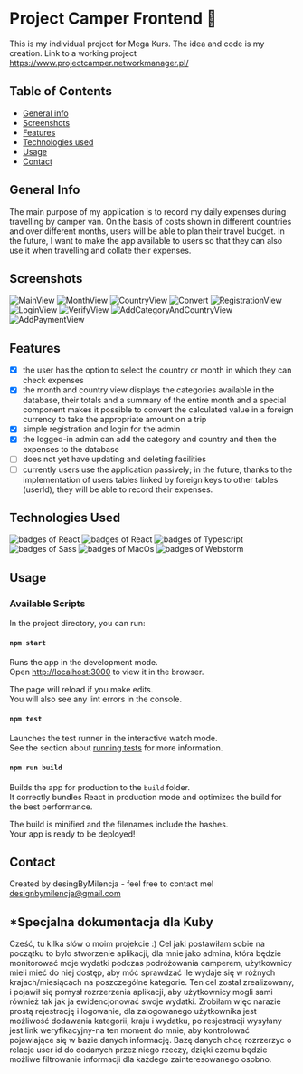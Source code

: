 # Project Camper Frontend 🚐
This is my individual project for Mega Kurs. The idea and code is my creation.
Link to a working project https://www.projectcamper.networkmanager.pl/
## Table of Contents
* [General info](#general-info)
* [Screenshots](#screenshots)
* [Features](#features)
* [Technologies used](#technologies-used)
* [Usage](#usage)
* [Contact](#contact)

## General Info
The main purpose of my application is to record my daily expenses during travelling by camper van. On the basis of costs shown in different countries and over different months, users will be able to plan their travel budget. In the future, I want to make the app available to users so that they can also use it when travelling and collate their expenses.

## Screenshots
![MainView](./imagesReadme/MainView.png)
![MonthView](./imagesReadme/MonthView.png)
![CountryView](./imagesReadme/CountryView.png)
![Convert](./imagesReadme/Converter.png)
![RegistrationView](./imagesReadme/RegistrationView.png)
![LoginView](./imagesReadme/LoginView.png)
![VerifyView](./imagesReadme/VerifyView.png)
![AddCategoryAndCountryView](./imagesReadme/AddCategoryAndCountryView.png)
![AddPaymentView](./imagesReadme/AddPaymentView.png)

## Features
- [x] the user has the option to select the country or month in which they can check expenses
- [x] the month and country view displays the categories available in the database, their totals and a summary of the entire month and a special component makes it possible to convert the calculated value in a foreign currency to take the appropriate amount on a trip
- [x] simple registration and login for the admin
- [x] the logged-in admin can add the category and country and then the expenses to the database
- [ ] does not yet have updating and deleting facilities
- [ ] currently users use the application passively; in the future, thanks to the implementation of users tables linked by foreign keys to other tables (userId), they will be able to record their expenses.

## Technologies Used
<img alt="badges of React" src="https://img.shields.io/badge/React-20232A?style=for-the-badge&logo=react&logoColor=61DAFB" /> <img alt="badges of React" src="https://img.shields.io/badge/React_Router-CA4245?style=for-the-badge&logo=react-router&logoColor=white" /> <img alt="badges of Typescript" src="https://img.shields.io/badge/TypeScript-007ACC?style=for-the-badge&logo=typescript&logoColor=white" /> <img alt="badges of Sass" src="https://img.shields.io/badge/Sass-CC6699?style=for-the-badge&logo=sass&logoColor=white" /> <img alt="badges of MacOs" src="https://img.shields.io/badge/mac%20os-000000?style=for-the-badge&logo=apple&logoColor=white" /> <img alt="badges of Webstorm" src="https://img.shields.io/badge/WebStorm-000000?style=for-the-badge&logo=WebStorm&logoColor=white" /> 

## Usage
### Available Scripts

In the project directory, you can run:

#### `npm start`

Runs the app in the development mode.\
Open [http://localhost:3000](http://localhost:3000) to view it in the browser.

The page will reload if you make edits.\
You will also see any lint errors in the console.

#### `npm test`

Launches the test runner in the interactive watch mode.\
See the section about [running tests](https://facebook.github.io/create-react-app/docs/running-tests) for more information.

#### `npm run build`

Builds the app for production to the `build` folder.\
It correctly bundles React in production mode and optimizes the build for the best performance.

The build is minified and the filenames include the hashes.\
Your app is ready to be deployed!

## Contact
Created by desingByMilencja - feel free to contact me!
designbymilencja@gmail.com

## *Specjalna dokumentacja dla Kuby
Cześć, tu kilka słów o moim projekcie :) Cel jaki postawiłam sobie na początku to było stworzenie aplikacji, dla mnie jako admina, która będzie monitorować moje wydatki podczas podróżowania camperem, użytkownicy mieli mieć do niej dostęp, aby móć sprawdzać ile wydaje się w różnych krajach/miesiącach na poszczególne kategorie. Ten cel został zrealizowany, i pojawił się pomysł rozrzerzenia aplikacji, aby użytkownicy mogli sami również tak jak ja ewidencjonować swoje wydatki. Zrobiłam więc narazie prostą rejestrację i logowanie, dla zalogowanego użytkownika jest możliwość dodawania kategorii, kraju i wydatku, po resjestracji wysyłany jest link weryfikacyjny-na ten moment do mnie, aby kontrolować pojawiające się w bazie danych informację. Bazę danych chcę rozrzerzyc o relacje user id do dodanych przez niego rzeczy, dzięki czemu będzie możliwe filtrowanie informacji dla każdego zainteresowanego osobno. 
